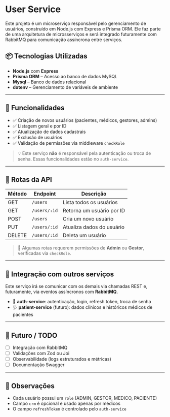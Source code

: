 # User Service

Este projeto é um microserviço responsável pelo gerenciamento de usuários, construído em Node.js com Express e Prisma ORM. Ele faz parte de uma arquitetura de microsserviços e será integrado futuramente com RabbitMQ para comunicação assíncrona entre serviços.

## 📦 Tecnologias Utilizadas

- **Node.js** com **Express** 
- **Prisma ORM** – Acesso ao banco de dados MySQL
- **Mysql** – Banco de dados relacional
- **dotenv** – Gerenciamento de variáveis de ambiente

---

## 🚀 Funcionalidades

- ✅ Criação de novos usuários (pacientes, médicos, gestores, admins)
- ✅ Listagem geral e por ID
- ✅ Atualização de dados cadastrais
- ✅ Exclusão de usuários
- ✅ Validação de permissões via middleware `checkRole`

> 💡 Este serviço **não** é responsável pela autenticação ou troca de senha. Essas funcionalidades estão no `auth-service`.

---

## 📡 Rotas da API

| Método | Endpoint        | Descrição                         |
|--------|------------------|-----------------------------------|
| GET    | `/users`         | Lista todos os usuários           |
| GET    | `/users/:id`     | Retorna um usuário por ID         |
| POST   | `/users`         | Cria um novo usuário              |
| PUT    | `/users/:id`     | Atualiza dados do usuário         |
| DELETE | `/users/:id`     | Deleta um usuário                 |

> 🔐 Algumas rotas requerem permissões de **Admin** ou **Gestor**, verificadas via `checkRole`.

---

## 🔄 Integração com outros serviços

Este serviço irá se comunicar com os demais via chamadas REST e, futuramente, via eventos assíncronos com **RabbitMQ**.

- 🔑 **auth-service**: autenticação, login, refresh token, troca de senha
- 🩺 **patient-service** (futuro): dados clínicos e históricos médicos de pacientes

---

## 📌 Futuro / TODO

- [ ] Integração com RabbitMQ
- [ ] Validações com Zod ou Joi
- [ ] Observabilidade (logs estruturados e métricas)
- [ ] Documentação Swagger

---

## 🧠 Observações

- Cada usuário possui um `role` (ADMIN, GESTOR, MEDICO, PACIENTE)
- Campo `crm` é opcional e usado apenas por médicos
- O campo `refreshToken` é controlado pelo `auth-service`
